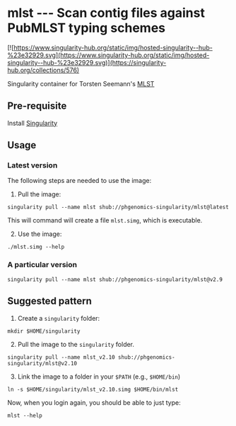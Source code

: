 # mlst --- Scan contig files against PubMLST typing schemes

[![https://www.singularity-hub.org/static/img/hosted-singularity--hub-%23e32929.svg](https://www.singularity-hub.org/static/img/hosted-singularity--hub-%23e32929.svg)](https://singularity-hub.org/collections/576)

Singularity container for Torsten Seemann's [MLST](https://github.com/tseemann/mlst)

## Pre-requisite

Install [Singularity](http://singularity.lbl.gov/docs-installation)

## Usage

### Latest version

The following steps are needed to use the image:

1. Pull the image:

```
singularity pull --name mlst shub://phgenomics-singularity/mlst@latest
```
This will command will create a file `mlst.simg`, which is executable.

2. Use the image:
```
./mlst.simg --help
```

### A particular version

```
singularity pull --name mlst shub://phgenomics-singularity/mlst@v2.9
```

## Suggested pattern

1. Create a `singularity` folder:

```
mkdir $HOME/singularity
```

2. Pull the image to the `singularity` folder.

```
singularity pull --name mlst_v2.10 shub://phgenomics-singularity/mlst@v2.10
```

3. Link the image to a folder in your `$PATH` (e.g., `$HOME/bin`)

```
ln -s $HOME/singularity/mlst_v2.10.simg $HOME/bin/mlst
```

Now, when you login again, you should be able to just type:

```
mlst --help
```
